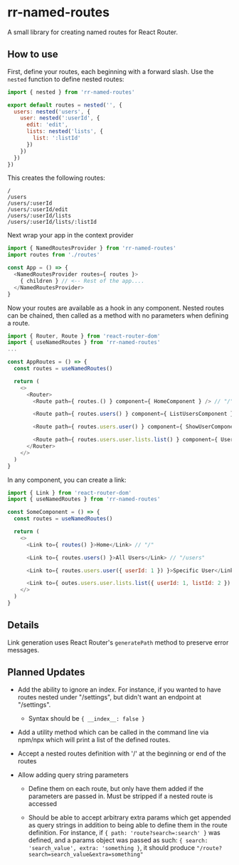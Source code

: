 # rr-named-routes

A small library for creating named routes for React Router.

## How to use

First, define your routes, each beginning with a forward slash. Use the `nested` function to define nested routes:

```javascript
import { nested } from 'rr-named-routes'

export default routes = nested('', {
  users: nested('users', {
    user: nested(':userId', {
      edit: 'edit',
      lists: nested('lists', {
        list: ':listId'
      })
    })
  })
})
```

This creates the following routes:

```
/
/users
/users/:userId
/users/:userId/edit
/users/:userId/lists
/users/:userId/lists/:listId
```

Next wrap your app in the context provider

```javascript
import { NamedRoutesProvider } from 'rr-named-routes'
import routes from './routes'

const App = () => {
  <NamedRoutesProvider routes={ routes }>
    { children } // <-- Rest of the app....
  </NamedRoutesProvider>
}

```

Now your routes are available as a hook in any component. Nested routes can be chained, then called as a method with no parameters when defining a route.

```javascript
import { Router, Route } from 'react-router-dom'
import { useNamedRoutes } from 'rr-named-routes'
...

const AppRoutes = () => {
  const routes = useNamedRoutes()

  return (
    <>
      <Router>
        <Route path={ routes.() } component={ HomeComponent } /> // "/"

        <Route path={ routes.users() } component={ ListUsersComponent } /> // "/users"

        <Route path={ routes.users.user() } component={ ShowUserComponent } /> // "/users/:userId"

        <Route path={ routes.users.user.lists.list() } component={ UserListComponent } /> // "/users/:userId/lists/:listId"
      </Router>
    </>
  )
}

```

In any component, you can create a link:

```javascript
import { Link } from 'react-router-dom'
import { useNamedRoutes } from 'rr-named-routes'

const SomeComponent = () => {
  const routes = useNamedRoutes()

  return (
    <>
      <Link to={ routes() }>Home</Link> // "/"

      <Link to={ routes.users() }>All Users</Link> // "/users"

      <Link to={ routes.users.user({ userId: 1 }) }>Specific User</Link> // "/users/1"

      <Link to={ outes.users.user.lists.list({ userId: 1, listId: 2 }) }>Specific User</Link> // "/users/1/lists/2"
    </>
  )
}

```

## Details

Link generation uses React Router's `generatePath` method to preserve error messages.

## Planned Updates

* Add the ability to ignore an index. For instance, if you wanted to have routes nested under "/settings", but didn't want an endpoint at "/settings".
  * Syntax should be `{ __index__: false }`

* Add a utility method which can be called in the command line via npm/npx which will print a list of the defined routes.

* Accept a nested routes definition with '/' at the beginning or end of the routes

* Allow adding query string parameters
  * Define them on each route, but only have them added if the parameters are passed in. Must be stripped if a nested route is accessed

  * Should be able to accept arbitrary extra params which get appended as query strings in addition to being able to define them in the route definition. For instance, if `{ path: 'route?search=:search' }` was defined, and a params object was passed as such: `{ search: 'search_value', extra: 'something }`, it should produce `"/route?search=search_value&extra=something"`
